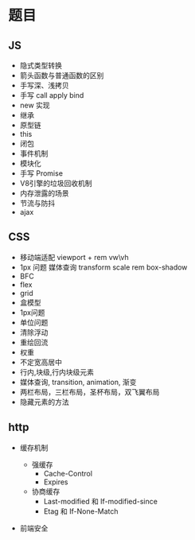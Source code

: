 # 题目

## JS

- 隐式类型转换
- 箭头函数与普通函数的区别
- 手写深、浅拷贝
- 手写 call apply bind
- new 实现
- 继承
- 原型链
- this
- 闭包
- 事件机制
- 模块化
- 手写 Promise
- V8引擎的垃圾回收机制
- 内存泄露的场景
- 节流与防抖
- ajax

## CSS

- 移动端适配
    viewport + rem
    vw\vh
- 1px 问题
    媒体查询
    transform scale
    rem
    box-shadow
- BFC
- flex
- grid
- 盒模型
- 1px问题
- 单位问题
- 清除浮动
- 重绘回流
- 权重
- 不定宽高居中
- 行内,块级,行内块级元素
- 媒体查询, transition, animation, 渐变
- 两栏布局，三栏布局，圣杯布局，双飞翼布局
- 隐藏元素的方法

## http

- 缓存机制
    - 强缓存
        - Cache-Control
        - Expires
    - 协商缓存
        - Last-modified 和 If-modified-since
        - Etag 和 If-None-Match

- 前端安全